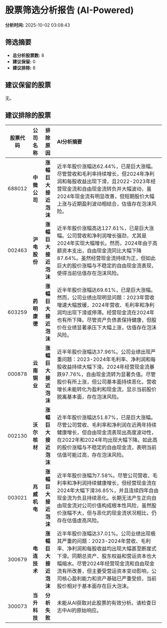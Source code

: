 # 股票筛选分析报告 (AI-Powered)

**分析时间:** 2025-10-02 03:08:43

## 筛选摘要

- **总分析股票数:** 8
- **建议保留:** 0
- **建议排除:** 8

## 建议保留的股票

无。


## 建议排除的股票

| 股票代码 | 公司名称 | 排除原因 | AI分析摘要 |
|:---:|:---:|:---:|:---|
| 688012 | **中微公司** | **涨幅巨大接近泡沫** | 近半年股价涨幅达62.44%，已是巨大涨幅。尽管营收和毛利率持续增长，但2024年净利润和每股收益出现下滑，且2022-2023年经营现金流和自由现金流转负并大幅波动，虽2024年现金流有明显改善，但短期股价大幅上涨与近期盈利波动相结合，估值存在泡沫风险。 |
| 002463 | **沪电股份** | **涨幅巨大接近泡沫** | 近半年股价涨幅高达127.61%，已是巨大涨幅。公司营收和净利润增长强劲，尤其是2024年实现大幅增长。然而，2024年由于高额资本支出，自由现金流同比大幅下降87.64%。虽然经营现金流持续为正，但如此巨大的股价涨幅与不稳定的自由现金流表现，使得当前估值存在泡沫风险。 |
| 603259 | **药明康德** | **涨幅巨大接近泡沫** | 近半年股价涨幅达69.61%，已是巨大涨幅。然而，公司业绩出现明显问题：2023年营收增速大幅放缓，2024年营收、毛利率和净利润均出现下滑或停滞。经营现金流在2024年也有所下降。尽管资产负债表保持健康，但股价在业绩显著承压下大幅上涨，估值存在泡沫风险。 |
| 000878 | **云南铜业** | **涨幅巨大接近泡沫** | 近半年股价涨幅达37.96%。公司业绩出现严重问题：2023-2024年毛利率、净利润和每股收益持续大幅下滑。2024年经营现金流暴跌97.76%，自由现金流转为显著负值。尽管股价有所上涨，但公司基本面持续恶化，营收增长未能转化为盈利和现金流，显示当前股价脱离基本面，存在泡沫风险。 |
| 002130 | **沃尔核材** | **涨幅巨大接近泡沫** | 近半年股价涨幅达51.87%，已是巨大涨幅。尽管公司营收、毛利率和净利润在近两年持续健康增长，但自由现金流表现出高度波动性，在2022年和2024年均出现大幅下降。如此高的股价涨幅与不稳定的自由现金流，表明当前估值可能过高，存在泡沫风险。 |
| 003021 | **兆威机电** | **涨幅巨大接近泡沫** | 近半年股价涨幅为7.58%。尽管公司营收、毛利率和净利润持续健康增长，但经营现金流在2024年大幅下滑36.85%，并且连续四年自由现金流为负且持续恶化。长期无法产生正向自由现金流对公司价值构成根本性风险，虽然股价涨幅不大，但与恶化的现金流状况相比，仍存在估值虚高风险。 |
| 300679 | **电连技术** | **涨幅巨大接近泡沫** | 近半年股价涨幅达37.01%。公司业绩出现极其严重的问题：2023-2024年营收、毛利率、净利润和每股收益均出现大幅甚至断崖式下滑。同期总资产、股东权益和营运资本也大幅缩水。尽管2024年经营现金流和自由现金流有所改善，但主要受营运资本变动影响，公司核心盈利能力和资产基础已严重受损，当前股价相对于基本面存在巨大泡沫。 |
| 300073 | **当升科技** | **分析失败** | 未能从AI获取对此股票的有效分析。请检查日志中AI的原始响应。 |
